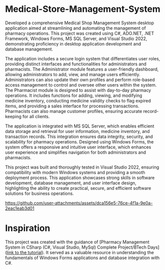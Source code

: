 # Medical-Store-Management-System
Developed a comprehensive Medical Shop Management System desktop application aimed at streamlining and automating the management of pharmacy operations. This project was created using C#, ADO.NET, .NET Framework, Windows Forms, MS SQL Server, and Visual Studio 2022, demonstrating proficiency in desktop application development and database management.

The application includes a secure login system that differentiates user roles, providing distinct interfaces and functionalities for administrators and pharmacists. The Administrator module features a user-friendly dashboard, allowing administrators to add, view, and manage users efficiently. Administrators can also update their own profiles and perform role-based access management to control and oversee other users within the system. The Pharmacist module is designed to assist with day-to-day pharmacy operations. It includes functions for adding, viewing, and modifying medicine inventory, conducting medicine validity checks to flag expired items, and providing a sales interface for processing transactions. Pharmacists can also manage customer profiles, ensuring accurate record-keeping for all clients.

The application is integrated with MS SQL Server, which enables efficient data storage and retrieval for user information, medicine inventory, and transaction records. This integration ensures data integrity, security, and scalability for pharmacy operations. Designed using Windows Forms, the system offers a responsive and intuitive user interface, which enhances user experience and simplifies navigation for both administrators and pharmacists.

This project was built and thoroughly tested in Visual Studio 2022, ensuring compatibility with modern Windows systems and providing a smooth deployment process. This application showcases strong skills in software development, database management, and user interface design, highlighting the ability to create practical, secure, and efficient software solutions for business operations.





https://github.com/user-attachments/assets/dca156e5-76ce-4f1a-9e0a-2eac1eab3d01



# Inspiration
This project was created with the guidance of [Pharmacy Management System in CSharp (C#, Visual Studio, MySql) Complete Project/BTech Days]([link to the tutorial](https://www.youtube.com/watch?v=HTgvH83Emm0&list=PLdRq0mbeEBmzDSsIBOK_IcgWcQVydDMxH&ab_channel=BTechDays)). It served as a valuable resource in understanding the fundamentals of Windows Forms applications and database integration with C#.

